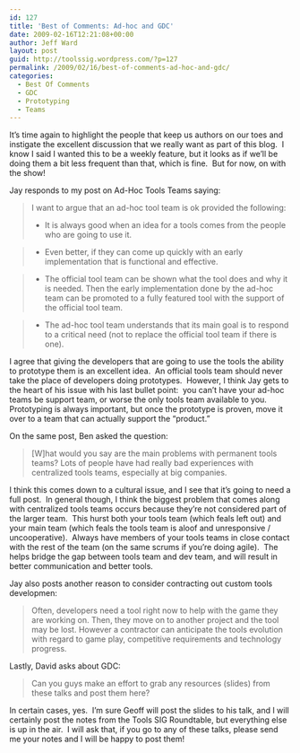```yaml
---
id: 127
title: 'Best of Comments: Ad-hoc and GDC'
date: 2009-02-16T12:21:08+00:00
author: Jeff Ward
layout: post
guid: http://toolssig.wordpress.com/?p=127
permalink: /2009/02/16/best-of-comments-ad-hoc-and-gdc/
categories:
  - Best Of Comments
  - GDC
  - Prototyping
  - Teams
---
```

It&#8217;s time again to highlight the people that keep us authors on our toes and instigate the excellent discussion that we really want as part of this blog.  I know I said I wanted this to be a weekly feature, but it looks as if we&#8217;ll be doing them a bit less frequent than that, which is fine.  But for now, on with the show!

Jay responds to my post on Ad-Hoc Tools Teams saying:

> I want to argue that an ad-hoc tool team is ok provided the following:
> 
> * It is always good when an idea for a tools comes from the people who are going to use it.
  
> * Even better, if they can come up quickly with an early implementation that is functional and effective.
  
> * The official tool team can be shown what the tool does and why it is needed. Then the early implementation done by the ad-hoc team can be promoted to a fully featured tool with the support of the official tool team.
  
> * The ad-hoc tool team understands that its main goal is to respond to a critical need (not to replace the official tool team if there is one).

I agree that giving the developers that are going to use the tools the ability to prototype them is an excellent idea.  An official tools team should never take the place of developers doing prototypes.  However, I think Jay gets to the heart of his issue with his last bullet point:  you can&#8217;t have your ad-hoc teams be support team, or worse the only tools team available to you.  Prototyping is always important, but once the prototype is proven, move it over to a team that can actually support the &#8220;product.&#8221;

On the same post, Ben asked the question:

> [W]hat would you say are the main problems with permanent tools teams? Lots of people have had really bad experiences with centralized tools teams, especially at big companies.

I think this comes down to a cultural issue, and I see that it&#8217;s going to need a full post.  In general though, I think the biggest problem that comes along with centralized tools teams occurs because they&#8217;re not considered part of the larger team.  This hurst both your tools team (which feals left out) and your main team (which feals the tools team is aloof and unresponsive / uncooperative).  Always have members of your tools teams in close contact with the rest of the team (on the same scrums if you&#8217;re doing agile).  The helps bridge the gap between tools team and dev team, and will result in better communication and better tools.

Jay also posts another reason to consider contracting out custom tools developmen:

> Often, developers need a tool right now to help with the game they are working on. Then, they move on to another project and the tool may be lost. However a contractor can anticipate the tools evolution with regard to game play, competitive requirements and technology progress.

Lastly, David asks about GDC:

> Can you guys make an effort to grab any resources (slides) from these talks and post them here?

In certain cases, yes.  I&#8217;m sure Geoff will post the slides to his talk, and I will certainly post the notes from the Tools SIG Roundtable, but everything else is up in the air.  I will ask that, if you go to any of these talks, please send me your notes and I will be happy to post them!